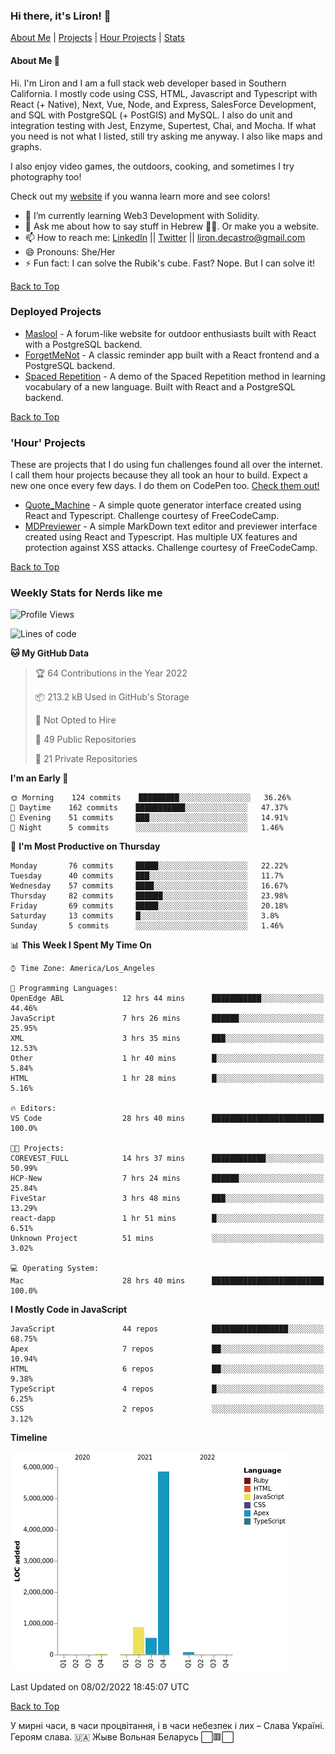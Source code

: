 ### Hi there, it's Liron! 👋
[About Me](#about) | [Projects](#projects) | [Hour Projects](#hourlies) | [Stats](#stats)

#### About Me 👧 <a name="about"></a>


Hi. I'm Liron and I am a full stack web developer based in Southern California. I mostly code using CSS, HTML, Javascript and Typescript with React (+ Native), Next, Vue, Node, and Express, SalesForce Development, and SQL with PostgreSQL (+ PostGIS) and MySQL. I also do unit and integration testing with Jest, Enzyme, Supertest, Chai, and Mocha. If what you need is not what I listed, still try asking me anyway. I also like maps and graphs. 

I also enjoy video games, the outdoors, cooking, and sometimes I try photography too!

Check out my [website](https://www.lirondc.com) if you wanna learn more and see colors! 


- 🌱 I’m currently learning Web3 Development with Solidity.
- 💬 Ask me about how to say stuff in Hebrew 🤌🏼. Or make you a website.
- 📫 How to reach me: [LinkedIn](https://www.linkedin.com/in/liron-de-castro/) || [Twitter](https://twitter.com/lirondecastro) || [liron.decastro@gmail.com](mailto:liron.decastro@gmail.com) 
- 😄 Pronouns: She/Her
- ⚡ Fun fact: I can solve the Rubik's cube. Fast? Nope. But I can solve it! 

[Back to Top](#about)

### Deployed Projects <a name="projects"></a>

- [Maslool](https://maslool.lirondc.com) - A forum-like website for outdoor enthusiasts built with React with a PostgreSQL backend. 
- [ForgetMeNot](https://forgetmenot.lirondc.com) - A classic reminder app built with a React frontend and a PostgreSQL backend.
- [Spaced Repetition](https://spacedrep.lirondc.com) - A demo of the Spaced Repetition method in learning vocabulary of a new language. Built with React and a PostgreSQL backend.

[Back to Top](#about)

### 'Hour' Projects <a name="hourlies"></a>
These are projects that I do using fun challenges found all over the internet. I call them hour projects because they all took an hour to build. Expect a new one once every few days. I do them on CodePen too. [Check them out!](https://codepen.io/lirondco)

- [Quote_Machine](https://quote-machine.lirondc.com/) - A simple quote generator interface created using React and Typescript. Challenge courtesy of FreeCodeCamp.
- [MDPreviewer](https://mdpreviewer.lirondc.com/) - A simple MarkDown text editor and previewer interface created using React and Typescript. Has multiple UX features and protection against XSS attacks. Challenge courtesy of FreeCodeCamp.

[Back to Top](#about)


### Weekly Stats for Nerds like me <a name="stats"></a>

<!--START_SECTION:waka-->
![Profile Views](http://img.shields.io/badge/Profile%20Views-4-blue)

![Lines of code](https://img.shields.io/badge/From%20Hello%20World%20I%27ve%20Written-7%20Million%20lines%20of%20code-blue)

**🐱 My GitHub Data** 

> 🏆 64 Contributions in the Year 2022
 > 
> 📦 213.2 kB Used in GitHub's Storage 
 > 
> 🚫 Not Opted to Hire
 > 
> 📜 49 Public Repositories 
 > 
> 🔑 21 Private Repositories  
 > 
**I'm an Early 🐤** 

```text
🌞 Morning    124 commits    █████████░░░░░░░░░░░░░░░░   36.26% 
🌆 Daytime    162 commits    ███████████░░░░░░░░░░░░░░   47.37% 
🌃 Evening    51 commits     ███░░░░░░░░░░░░░░░░░░░░░░   14.91% 
🌙 Night      5 commits      ░░░░░░░░░░░░░░░░░░░░░░░░░   1.46%

```
📅 **I'm Most Productive on Thursday** 

```text
Monday       76 commits     █████░░░░░░░░░░░░░░░░░░░░   22.22% 
Tuesday      40 commits     ███░░░░░░░░░░░░░░░░░░░░░░   11.7% 
Wednesday    57 commits     ████░░░░░░░░░░░░░░░░░░░░░   16.67% 
Thursday     82 commits     ██████░░░░░░░░░░░░░░░░░░░   23.98% 
Friday       69 commits     █████░░░░░░░░░░░░░░░░░░░░   20.18% 
Saturday     13 commits     █░░░░░░░░░░░░░░░░░░░░░░░░   3.8% 
Sunday       5 commits      ░░░░░░░░░░░░░░░░░░░░░░░░░   1.46%

```


📊 **This Week I Spent My Time On** 

```text
⌚︎ Time Zone: America/Los_Angeles

💬 Programming Languages: 
OpenEdge ABL             12 hrs 44 mins      ███████████░░░░░░░░░░░░░░   44.46% 
JavaScript               7 hrs 26 mins       ██████░░░░░░░░░░░░░░░░░░░   25.95% 
XML                      3 hrs 35 mins       ███░░░░░░░░░░░░░░░░░░░░░░   12.53% 
Other                    1 hr 40 mins        █░░░░░░░░░░░░░░░░░░░░░░░░   5.84% 
HTML                     1 hr 28 mins        █░░░░░░░░░░░░░░░░░░░░░░░░   5.16%

🔥 Editors: 
VS Code                  28 hrs 40 mins      █████████████████████████   100.0%

🐱‍💻 Projects: 
COREVEST_FULL            14 hrs 37 mins      ████████████░░░░░░░░░░░░░   50.99% 
HCP-New                  7 hrs 24 mins       ██████░░░░░░░░░░░░░░░░░░░   25.84% 
FiveStar                 3 hrs 48 mins       ███░░░░░░░░░░░░░░░░░░░░░░   13.29% 
react-dapp               1 hr 51 mins        █░░░░░░░░░░░░░░░░░░░░░░░░   6.51% 
Unknown Project          51 mins             ░░░░░░░░░░░░░░░░░░░░░░░░░   3.02%

💻 Operating System: 
Mac                      28 hrs 40 mins      █████████████████████████   100.0%

```

**I Mostly Code in JavaScript** 

```text
JavaScript               44 repos            █████████████████░░░░░░░░   68.75% 
Apex                     7 repos             ██░░░░░░░░░░░░░░░░░░░░░░░   10.94% 
HTML                     6 repos             ██░░░░░░░░░░░░░░░░░░░░░░░   9.38% 
TypeScript               4 repos             █░░░░░░░░░░░░░░░░░░░░░░░░   6.25% 
CSS                      2 repos             ░░░░░░░░░░░░░░░░░░░░░░░░░   3.12%

```


**Timeline**

![Chart not found](https://raw.githubusercontent.com/lirondco/lirondco/main/charts/bar_graph.png) 


 Last Updated on 08/02/2022 18:45:07 UTC
<!--END_SECTION:waka-->

[Back to Top](#about)


У мирні часи, в часи процвітання, і в часи небезпек і лих – Слава Україні. Героям слава. 🇺🇦
Жыве Вольная Беларусь ⬜️🟥⬜️
